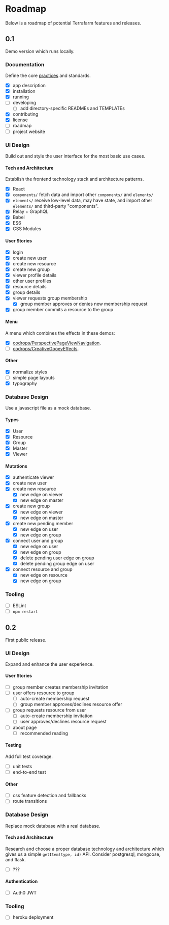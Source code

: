 # Roadmap

Below is a roadmap of potential Terrafarm features and releases.

## 0.1

Demo version which runs locally.

### Documentation

Define the core [practices](https://github.com/linuxfoundation/cii-best-practices-badge) and standards.

- [x] app description
- [x] installation
- [x] running
- [ ] developing
  - [ ] add directory-specific READMEs and TEMPLATEs
- [x] contributing
- [x] license
- [ ] roadmap
- [ ] project website

### UI Design

Build out and style the user interface for the most basic use cases.

#### Tech and Architecture
Establish the frontend technology stack and architecture patterns.
- [x] React
- [x] `components/` fetch data and import other `components/` and `elements/`
- [x] `elements/` receive low-level data, may have state, and import other `elements/` and third-party "components".
- [x] Relay + GraphQL
- [x] Babel
- [x] ES6
- [x] CSS Modules

#### User Stories
- [x] login
- [x] create new user
- [x] create new resource
- [x] create new group
- [x] viewer profile details
- [x] other user profiles
- [x] resource details
- [x] group details
- [x] viewer requests group membership
  - [x] group member approves or denies new membership request
- [x] group member commits a resource to the group

#### Menu
A menu which combines the effects in these demos:
- [x] [codrops/PerspectivePageViewNavigation](https://github.com/codrops/PerspectivePageViewNavigation).
- [ ] [codrops/CreativeGooeyEffects](https://github.com/codrops/CreativeGooeyEffects).

#### Other
- [x] normalize styles
- [ ] simple page layouts
- [x] typography

### Database Design

Use a javascript file as a mock database.

#### Types
- [x] User
- [x] Resource
- [x] Group
- [x] Master
- [x] Viewer

#### Mutations
- [x] authenticate viewer
- [x] create new user
- [x] create new resource
  - [x] new edge on viewer
  - [x] new edge on master
- [x] create new group
  - [x] new edge on viewer
  - [x] new edge on master
- [x] create new pending member
  - [x] new edge on user
  - [x] new edge on group
- [x] connect user and group
  - [x] new edge on user
  - [x] new edge on group
  - [x] delete pending user edge on group
  - [x] delete pending group edge on user
- [x] connect resource and group
  - [x] new edge on resource
  - [x] new edge on group

### Tooling

- [ ] ESLint
- [ ] `npm restart`

## 0.2

First public release.

### UI Design

Expand and enhance the user experience.

#### User Stories
- [ ] group member creates membership invitation
- [ ] user offers resource to group
  - [ ] auto-create membership request
  - [ ] group member approves/declines resource offer
- [ ] group requests resource from user
  - [ ] auto-create membership invitation
  - [ ] user approves/declines resource request
- [ ] about page
  - [ ] recommended reading

#### Testing
Add full test coverage.
- [ ] unit tests
- [ ] end-to-end test

#### Other
- [ ] css feature detection and fallbacks
- [ ] route transitions

### Database Design

Replace mock database with a real database.

#### Tech and Architecture
Research and choose a proper database technology and architecture which gives 
us a simple `getItem(type, id)` API. Consider postgresql, mongoose, and flask.
- [ ] ???

#### Authentication
- [ ] Auth0 JWT

### Tooling

- [ ] heroku deployment
